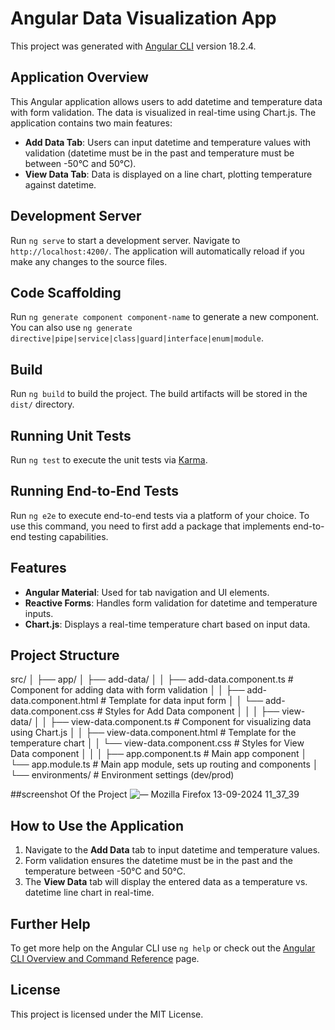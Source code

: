 # Angular Data Visualization App

This project was generated with [Angular CLI](https://github.com/angular/angular-cli) version 18.2.4.

## Application Overview

This Angular application allows users to add datetime and temperature data with form validation. The data is visualized in real-time using Chart.js. The application contains two main features:
- **Add Data Tab**: Users can input datetime and temperature values with validation (datetime must be in the past and temperature must be between -50°C and 50°C).
- **View Data Tab**: Data is displayed on a line chart, plotting temperature against datetime.

## Development Server

Run `ng serve` to start a development server. Navigate to `http://localhost:4200/`. The application will automatically reload if you make any changes to the source files.

## Code Scaffolding

Run `ng generate component component-name` to generate a new component. You can also use `ng generate directive|pipe|service|class|guard|interface|enum|module`.

## Build

Run `ng build` to build the project. The build artifacts will be stored in the `dist/` directory.

## Running Unit Tests

Run `ng test` to execute the unit tests via [Karma](https://karma-runner.github.io).

## Running End-to-End Tests

Run `ng e2e` to execute end-to-end tests via a platform of your choice. To use this command, you need to first add a package that implements end-to-end testing capabilities.

## Features

- **Angular Material**: Used for tab navigation and UI elements.
- **Reactive Forms**: Handles form validation for datetime and temperature inputs.
- **Chart.js**: Displays a real-time temperature chart based on input data.

## Project Structure
src/ │ ├── app/ │ ├── add-data/ │ │ ├── add-data.component.ts # Component for adding data with form validation │ │ ├── add-data.component.html # Template for data input form │ │ └── add-data.component.css # Styles for Add Data component │ │ │ ├── view-data/ │ │ ├── view-data.component.ts # Component for visualizing data using Chart.js │ │ ├── view-data.component.html # Template for the temperature chart │ │ └── view-data.component.css # Styles for View Data component │ │ │ ├── app.component.ts # Main app component │ └── app.module.ts # Main app module, sets up routing and components │ └── environments/ # Environment settings (dev/prod)

##screenshot Of the Project
![— Mozilla Firefox 13-09-2024 11_37_39](https://github.com/user-attachments/assets/9f5f84aa-8eac-4b3b-9acc-c9e9b71d88c0)


## How to Use the Application

1. Navigate to the **Add Data** tab to input datetime and temperature values.
2. Form validation ensures the datetime must be in the past and the temperature between -50°C and 50°C.
3. The **View Data** tab will display the entered data as a temperature vs. datetime line chart in real-time.

## Further Help

To get more help on the Angular CLI use `ng help` or check out the [Angular CLI Overview and Command Reference](https://angular.dev/tools/cli) page.

## License

This project is licensed under the MIT License.
